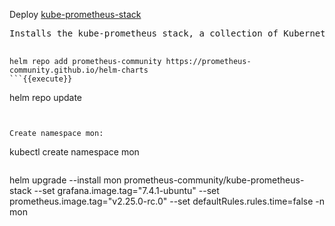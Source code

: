 
Deploy [kube-prometheus-stack](https://github.com/prometheus-community/helm-charts/tree/main/charts/kube-prometheus-stack)

 <pre class="file">
Installs the kube-prometheus stack, a collection of Kubernetes manifests, Grafana dashboards, and Prometheus rules combined with documentation and scripts to provide easy to operate end-to-end Kubernetes cluster monitoring with Prometheus using the Prometheus Operator.
 </pre>

``` 
helm repo add prometheus-community https://prometheus-community.github.io/helm-charts
```{{execute}}

``` 
helm repo update
```{{execute}}


Create namespace mon:
``` 
kubectl create namespace mon
```{{execute}}

``` 
helm upgrade --install  mon prometheus-community/kube-prometheus-stack  --set grafana.image.tag="7.4.1-ubuntu" --set prometheus.image.tag="v2.25.0-rc.0" --set defaultRules.rules.time=false -n mon
```{{execute}}
